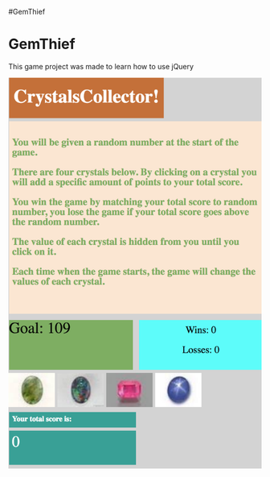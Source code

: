 #GemThief

<h1> GemThief </h1>

<p> This game project was made to learn how to use jQuery </p>

<img src='./assets/images/GemThiefimg.png'>